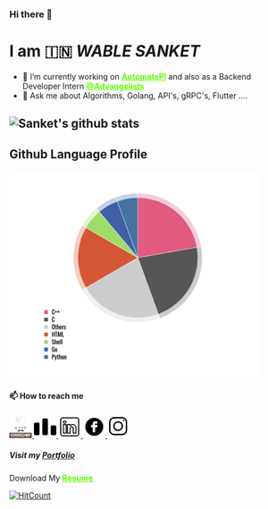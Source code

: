 ### Hi there 👋
# I am 🇮🇳 ***WABLE SANKET***

- 🔭 I’m currently working on <a href="https://github.com/Sanketwable/AutomatePI " class="btn-hire" style="text-align: center; color:rgb(94, 255, 0);"><b>AutomatePI</b></a> and also as a Backend Developer Intern <a href="https://www.advangelists.com" class="btn-hire" style="text-align: center; color:rgb(94, 255, 0);"><b>@Advangelists</b></a>
- 💬 Ask me about Algorithms, Golang, API's, gRPC's, Flutter ....


## ![Sanket's github stats](https://github-readme-stats.vercel.app/api?username=Sanketwable&count_private=true&show_icons=true&theme=onedark)

<!-- ## ![Top Langs](https://github-readme-stats.vercel.app/api/top-langs/?username=Sanketwable&layout=compact) -->

## Github Language Profile 

<a href="https://ionicabizau.github.io/github-profile-languages/api.html?sanketwable">
<img src = 'https://github.com/Sanketwable/Sanketwable/blob/master/images/GLP.png' width = 450px>
</a>


####  📫 How to reach me 

<a href="https://www.codechef.com/users/sanket_wable">
<img src = 'https://github.com/Sanketwable/Sanketwable/blob/master/images/codechef.png' width = 40px>
</a>                

<a href="http://codeforces.com/profile/WableSanket">
<img src = 'https://github.com/Sanketwable/Sanketwable/blob/master/images/codeforces.png' width = 40px>
</a>

<a href="https://www.linkedin.com/in/wablesanket/">
<img src = 'https://github.com/Sanketwable/Sanketwable/blob/master/images/linkedin.png' width = 40px>
</a>

<a href="https://www.facebook.com/sanketwable12/">
<img src = 'https://github.com/Sanketwable/Sanketwable/blob/master/images/fb.png' width = 40px>
</a>

<a href="https://www.instagram.com/wable_sanket_/">
<img src = 'https://github.com/Sanketwable/Sanketwable/blob/master/images/insta.png' width = 40px>
</a>

##### Visit my [Portfolio](https://github.com/Sanketwable/Portfolio)


Download My
<a href="https://drive.google.com/file/d/1xtTk5pl9APkr6UQjJaHi5U5X6RnaGpdW/view?usp=sharing" class="btn-hire" style="text-align: center; color:rgb(94, 255, 0);"><b>Resume</b></a>

[![HitCount](http://hits.dwyl.com/Sanketwable/Sanketwable.svg)](http://hits.dwyl.com/Sanketwable/Sanketwable)

